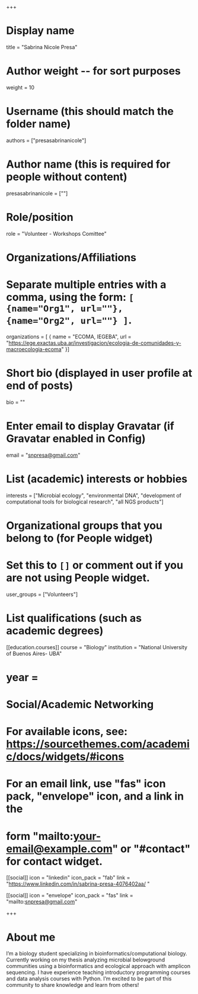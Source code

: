 +++
# Display name
title = "Sabrina Nicole Presa"

# Author weight -- for sort purposes
weight = 10

# Username (this should match the folder name)
authors = ["presasabrinanicole"]

# Author name (this is required for people without content)
presasabrinanicole = [""]

# Role/position
role = "Volunteer - Workshops Comittee"

# Organizations/Affiliations
#   Separate multiple entries with a comma, using the form: `[ {name="Org1", url=""}, {name="Org2", url=""} ]`.
organizations = [ { name = "ECOMA, IEGEBA", url = "https://ege.exactas.uba.ar/investigacion/ecologia-de-comunidades-y-macroecologia-ecoma" }] 

# Short bio (displayed in user profile at end of posts)
bio = ""

# Enter email to display Gravatar (if Gravatar enabled in Config)
email = "snpresa@gmail.com"

# List (academic) interests or hobbies
interests = ["Microbial ecology", "environmental DNA", "development of computational tools for biological research", "all NGS products"]

# Organizational groups that you belong to (for People widget)
#   Set this to `[]` or comment out if you are not using People widget.
user_groups = ["Volunteers"]

# List qualifications (such as academic degrees)

[[education.courses]]
course = "Biology"
institution = "National University of Buenos Aires- UBA"
# year = 



# Social/Academic Networking
# For available icons, see: https://sourcethemes.com/academic/docs/widgets/#icons
#   For an email link, use "fas" icon pack, "envelope" icon, and a link in the
#   form "mailto:your-email@example.com" or "#contact" for contact widget.

[[social]]
  icon = "linkedin"
  icon_pack = "fab"
  link = "https://www.linkedin.com/in/sabrina-presa-4076402aa/ "

[[social]]
  icon = "envelope"
  icon_pack = "fas"
  link = "mailto:snpresa@gmail.com"




+++

# About me 

I’m a biology student specializing in bioinformatics/computational biology. Currently working on my thesis analyzing microbial belowground communities using a bioinformatics and ecological approach with amplicon sequencing. I have experience teaching introductory programming courses and data analysis courses with Python.  I’m excited to be part of this community to share knowledge and learn from others!